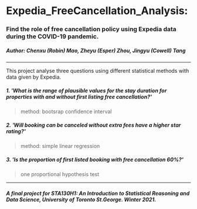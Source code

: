# Expedia_FreeCancellation_Analysis:
###  Find the role of free cancellation policy using Expedia data during the COVID-19 pandemic.
  
##### Author: Chenxu (Robin) Mao, Zheyu (Esper) Zhou, Jingyu (Cowell) Tang
___

This project analyse three questions using different statistical methods with data given by Expedia.

##### 1. 'What is the range of plausible values for the stay duration for properties with and without first listing free cancellation?'
  > method: bootsrap confidence interval
  
##### 2. 'Will booking can be canceled without extra fees have a higher star rating?'
  > method: simple linear regression
  
##### 3. 'Is the proportion of first listed booking with free cancellation 60%?'
  > one proportional hypothesis test

___
##### *A final project for STA130H1: An Introduction to Statistical Reasoning and Data Science, University of Toronto St.George. Winter 2021.*

